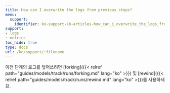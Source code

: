 ```yaml
---
title: How can I overwrite the logs from previous steps?
menu:
  support:
    identifier: ko-support-kb-articles-how_can_i_overwrite_the_logs_from_previous_steps
support:
- logs
- metrics
toc_hide: true
type: docs
url: /ko/support/:filename
---
```


이전 단계의 로그를 덮어쓰려면 [forking]({{< relref path="guides/models/track/runs/forking.md" lang="ko" >}}) 및 [rewind]({{< relref path="guides/models/track/runs/rewind.md" lang="ko" >}})를 사용하세요.
